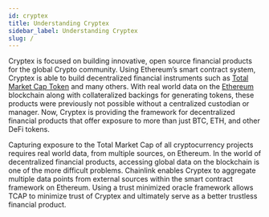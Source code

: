 ```yaml
---
id: cryptex
title: Understanding Cryptex
sidebar_label: Understanding Cryptex
slug: /
---
```


Cryptex is focused on building innovative, open source financial products for the global Crypto community. Using Ethereum’s smart contract system, Cryptex is able to build decentralized financial instruments such as [Total Market Cap Token](/tcap) and many others. With real world data on the [Ethereum](https://ethereum.org/) blockchain along with collateralized backings for generating tokens, these products were previously not possible without a centralized custodian or manager. Now, Cryptex is providing the framework for decentralized financial products that offer exposure to more than just BTC, ETH, and other DeFi tokens.

Capturing exposure to the Total Market Cap of all cryptocurrency projects requires real world data, from multiple sources, on Ethereum. In the world of decentralized financial products, accessing global data on the blockchain is one of the more difficult problems. Chainlink enables Cryptex to aggregate multiple data points from external sources within the smart contract framework on Ethereum. Using a trust minimized oracle framework allows TCAP to minimize trust of Cryptex and ultimately serve as a better trustless financial product.
